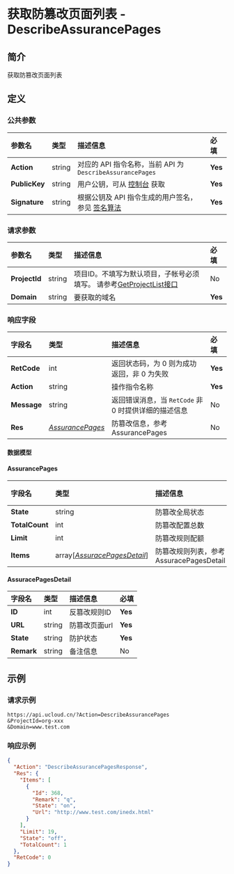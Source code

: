 # 获取防篡改页面列表 - DescribeAssurancePages

## 简介

获取防篡改页面列表









## 定义

### 公共参数

| 参数名 | 类型 | 描述信息 | 必填 |
|:---|:---|:---|:---|
| **Action**     | string  | 对应的 API 指令名称，当前 API 为 `DescribeAssurancePages`                        | **Yes** |
| **PublicKey**  | string  | 用户公钥，可从 [控制台](https://console.ucloud.cn/uapi/apikey) 获取                                             | **Yes** |
| **Signature**  | string  | 根据公钥及 API 指令生成的用户签名，参见 [签名算法](api/summary/signature.md)  | **Yes** |

### 请求参数

| 参数名 | 类型 | 描述信息 | 必填 |
|:---|:---|:---|:---|
| **ProjectId** | string | 项目ID。不填写为默认项目，子帐号必须填写。 请参考[GetProjectList接口](api/summary/get_project_list) |No|
| **Domain** | string | 要获取的域名 |**Yes**|

### 响应字段

| 字段名 | 类型 | 描述信息 | 必填 |
|:---|:---|:---|:---|
| **RetCode** | int | 返回状态码，为 0 则为成功返回，非 0 为失败 |**Yes**|
| **Action** | string | 操作指令名称 |**Yes**|
| **Message** | string | 返回错误消息，当 `RetCode` 非 0 时提供详细的描述信息 |No|
| **Res** | [*AssurancePages*](#AssurancePages) | 防篡改信息，参考AssurancePages |No|

#### 数据模型


#### AssurancePages

| 字段名 | 类型 | 描述信息 | 必填 |
|:---|:---|:---|:---|
| **State** | string | 防篡改全局状态 |**Yes**|
| **TotalCount** | int | 防篡改配置总数 |**Yes**|
| **Limit** | int | 防篡改规则配额 |**Yes**|
| **Items** | array[[*AssuracePagesDetail*](#AssuracePagesDetail)] | 防篡改规则列表，参考AssuracePagesDetail |**Yes**|

#### AssuracePagesDetail

| 字段名 | 类型 | 描述信息 | 必填 |
|:---|:---|:---|:---|
| **ID** | int | 反篡改规则ID |**Yes**|
| **URL** | string | 防篡改页面url |**Yes**|
| **State** | string | 防护状态 |**Yes**|
| **Remark** | string | 备注信息 |No|

## 示例

### 请求示例
    
```
https://api.ucloud.cn/?Action=DescribeAssurancePages
&ProjectId=org-xxx
&Domain=www.test.com
```

### 响应示例
    
```json
{
  "Action": "DescribeAssurancePagesResponse",
  "Res": {
    "Items": [
      {
        "Id": 368,
        "Remark": "q",
        "State": "on",
        "Url": "http://www.test.com/inedx.html"
      }
    ],
    "Limit": 19,
    "State": "off",
    "TotalCount": 1
  },
  "RetCode": 0
}
```





